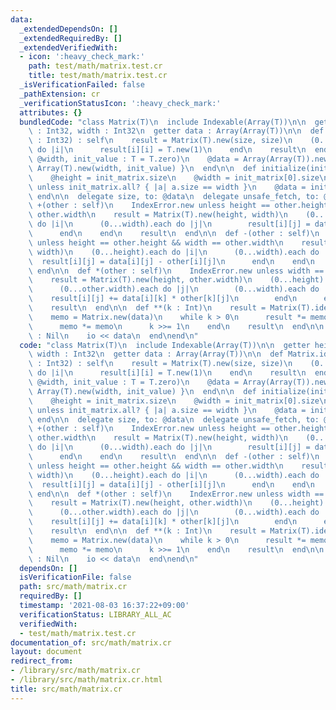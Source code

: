 ```yaml
---
data:
  _extendedDependsOn: []
  _extendedRequiredBy: []
  _extendedVerifiedWith:
  - icon: ':heavy_check_mark:'
    path: test/math/matrix.test.cr
    title: test/math/matrix.test.cr
  _isVerificationFailed: false
  _pathExtension: cr
  _verificationStatusIcon: ':heavy_check_mark:'
  attributes: {}
  bundledCode: "class Matrix(T)\n  include Indexable(Array(T))\n\n  getter height\
    \ : Int32, width : Int32\n  getter data : Array(Array(T))\n\n  def Matrix.identity(size\
    \ : Int32) : self\n    result = Matrix(T).new(size, size)\n    (0...size).each\
    \ do |i|\n      result[i][i] = T.new(1)\n    end\n    result\n  end\n\n  def initialize(@height,\
    \ @width, init_value : T = T.zero)\n    @data = Array(Array(T)).new(height) {\
    \ Array(T).new(width, init_value) }\n  end\n\n  def initialize(init_matrix : Array(Array(T)))\n\
    \    @height = init_matrix.size\n    @width = init_matrix[0].size\n    raise ArgumentError.new\
    \ unless init_matrix.all? { |a| a.size == width }\n    @data = init_matrix\n \
    \ end\n\n  delegate size, to: @data\n  delegate unsafe_fetch, to: @data\n\n  def\
    \ +(other : self)\n    IndexError.new unless height == other.height && width ==\
    \ other.width\n    result = Matrix(T).new(height, width)\n    (0...height).each\
    \ do |i|\n      (0...width).each do |j|\n        result[i][j] = data[i][j] + other[i][j]\n\
    \      end\n    end\n    result\n  end\n\n  def -(other : self)\n    IndexError.new\
    \ unless height == other.height && width == other.width\n    result = Matrix(T).new(height,\
    \ width)\n    (0...height).each do |i|\n      (0...width).each do |j|\n      \
    \  result[i][j] = data[i][j] - other[i][j]\n      end\n    end\n    result\n \
    \ end\n\n  def *(other : self)\n    IndexError.new unless width == other.height\n\
    \    result = Matrix(T).new(height, other.width)\n    (0...height).each do |i|\n\
    \      (0...other.width).each do |j|\n        (0...width).each do |k|\n      \
    \    result[i][j] += data[i][k] * other[k][j]\n        end\n      end\n    end\n\
    \    result\n  end\n\n  def **(k : Int)\n    result = Matrix(T).identity(height)\n\
    \    memo = Matrix.new(data)\n    while k > 0\n      result *= memo if k.odd?\n\
    \      memo *= memo\n      k >>= 1\n    end\n    result\n  end\n\n  def to_s(io)\
    \ : Nil\n    io << data\n  end\nend\n"
  code: "class Matrix(T)\n  include Indexable(Array(T))\n\n  getter height : Int32,\
    \ width : Int32\n  getter data : Array(Array(T))\n\n  def Matrix.identity(size\
    \ : Int32) : self\n    result = Matrix(T).new(size, size)\n    (0...size).each\
    \ do |i|\n      result[i][i] = T.new(1)\n    end\n    result\n  end\n\n  def initialize(@height,\
    \ @width, init_value : T = T.zero)\n    @data = Array(Array(T)).new(height) {\
    \ Array(T).new(width, init_value) }\n  end\n\n  def initialize(init_matrix : Array(Array(T)))\n\
    \    @height = init_matrix.size\n    @width = init_matrix[0].size\n    raise ArgumentError.new\
    \ unless init_matrix.all? { |a| a.size == width }\n    @data = init_matrix\n \
    \ end\n\n  delegate size, to: @data\n  delegate unsafe_fetch, to: @data\n\n  def\
    \ +(other : self)\n    IndexError.new unless height == other.height && width ==\
    \ other.width\n    result = Matrix(T).new(height, width)\n    (0...height).each\
    \ do |i|\n      (0...width).each do |j|\n        result[i][j] = data[i][j] + other[i][j]\n\
    \      end\n    end\n    result\n  end\n\n  def -(other : self)\n    IndexError.new\
    \ unless height == other.height && width == other.width\n    result = Matrix(T).new(height,\
    \ width)\n    (0...height).each do |i|\n      (0...width).each do |j|\n      \
    \  result[i][j] = data[i][j] - other[i][j]\n      end\n    end\n    result\n \
    \ end\n\n  def *(other : self)\n    IndexError.new unless width == other.height\n\
    \    result = Matrix(T).new(height, other.width)\n    (0...height).each do |i|\n\
    \      (0...other.width).each do |j|\n        (0...width).each do |k|\n      \
    \    result[i][j] += data[i][k] * other[k][j]\n        end\n      end\n    end\n\
    \    result\n  end\n\n  def **(k : Int)\n    result = Matrix(T).identity(height)\n\
    \    memo = Matrix.new(data)\n    while k > 0\n      result *= memo if k.odd?\n\
    \      memo *= memo\n      k >>= 1\n    end\n    result\n  end\n\n  def to_s(io)\
    \ : Nil\n    io << data\n  end\nend\n"
  dependsOn: []
  isVerificationFile: false
  path: src/math/matrix.cr
  requiredBy: []
  timestamp: '2021-08-03 16:37:22+09:00'
  verificationStatus: LIBRARY_ALL_AC
  verifiedWith:
  - test/math/matrix.test.cr
documentation_of: src/math/matrix.cr
layout: document
redirect_from:
- /library/src/math/matrix.cr
- /library/src/math/matrix.cr.html
title: src/math/matrix.cr
---
```

